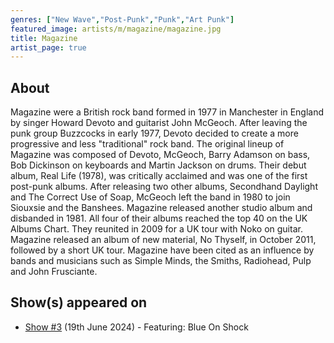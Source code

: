 ```yaml
---
genres: ["New Wave","Post-Punk","Punk","Art Punk"]
featured_image: artists/m/magazine/magazine.jpg
title: Magazine
artist_page: true
---
```

## About

Magazine were a British rock band formed in 1977 in Manchester in England by singer Howard Devoto and guitarist John McGeoch. After leaving the punk group Buzzcocks in early 1977, Devoto decided to create a more progressive and less "traditional" rock band. The original lineup of Magazine was composed of Devoto, McGeoch, Barry Adamson on bass, Bob Dickinson on keyboards and Martin Jackson on drums.
Their debut album, Real Life (1978), was critically acclaimed and was one of the first post-punk albums. After releasing two other albums, Secondhand Daylight and The Correct Use of Soap, McGeoch left the band in 1980 to join Siouxsie and the Banshees. Magazine released another studio album and disbanded in 1981. All four of their albums reached the top 40 on the UK Albums Chart.
They reunited in 2009 for a UK tour with Noko on guitar. Magazine released an album of new material, No Thyself, in October 2011, followed by a short UK tour.
Magazine have been cited as an influence by bands and musicians such as Simple Minds, the Smiths, Radiohead, Pulp and John Frusciante.



## Show(s) appeared on

- [Show #3](/shows/featuring-blue-on-shock/) (19th June 2024) - Featuring: Blue On Shock

